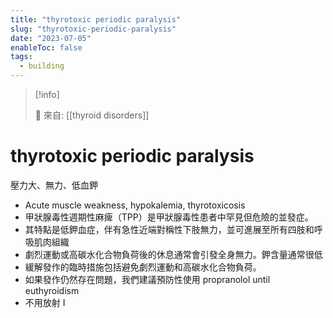 ```yaml
---
title: "thyrotoxic periodic paralysis"
slug: "thyrotoxic-periodic-paralysis"
date: "2023-07-05"
enableToc: false
tags:
  - building
---
```


> [!info]
>
> 🌱 來自: [[thyroid disorders]]

# thyrotoxic periodic paralysis

壓力大、無力、低血鉀

- Acute muscle weakness, hypokalemia, thyrotoxicosis
- 甲狀腺毒性週期性麻痺（TPP）是甲狀腺毒性患者中罕見但危險的並發症。
- 其特點是低鉀血症，伴有急性近端對稱性下肢無力，並可進展至所有四肢和呼吸肌肉組織
- 劇烈運動或高碳水化合物負荷後的休息通常會引發全身無力。鉀含量通常很低
- 緩解發作的臨時措施包括避免劇烈運動和高碳水化合物負荷。
- 如果發作仍然存在問題，我們建議預防性使用 propranolol until euthyroidism
- 不用放射 I
